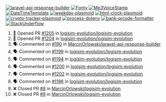 [![laravel-api-response-builder](https://github-readme-stats.vercel.app/api/pin/?username=MarcinOrlowski&repo=laravel-api-response-builder&theme=default&hide_border=true&title_color=87c9c3&text_color=62696d&icon_color=636a6d&bg_color=30393e)](https://github.com/MarcinOrlowski/laravel-api-response-builder)
[![Fonty](https://github-readme-stats.vercel.app/api/pin/?username=MarcinOrlowski&repo=Fonty&theme=default&hide_border=true&title_color=87c9c3&text_color=62696d&icon_color=636a6d&bg_color=30393e)](https://github.com/MarcinOrlowski/Fonty)
[![Mp3VoiceStamp](https://github-readme-stats.vercel.app/api/pin/?username=MarcinOrlowski&repo=Mp3VoiceStamp&theme=default&hide_border=true&title_color=87c9c3&text_color=62696d&icon_color=636a6d&bg_color=30393e)](https://github.com/MarcinOrlowski/Mp3VoiceStamp)
[![DateTimeTemplate](https://github-readme-stats.vercel.app/api/pin/?username=MarcinOrlowski&repo=DateTimeTemplate&theme=default&hide_border=true&title_color=87c9c3&text_color=62696d&icon_color=636a6d&bg_color=30393e)](https://github.com/MarcinOrlowski/DateTimeTemplate)
[![weekday-plasmoid](https://github-readme-stats.vercel.app/api/pin/?username=MarcinOrlowski&repo=weekday-plasmoid&theme=default&hide_border=true&title_color=87c9c3&text_color=62696d&icon_color=636a6d&bg_color=30393e)](https://github.com/MarcinOrlowski/weekday-plasmoid)
[![html-clock-plasmoid](https://github-readme-stats.vercel.app/api/pin/?username=MarcinOrlowski&repo=html-clock-plasmoid&theme=default&hide_border=true&title_color=87c9c3&text_color=62696d&icon_color=636a6d&bg_color=30393e)](https://github.com/MarcinOrlowski/html-clock-plasmoid)
[![crypto-tracker-plasmoid](https://github-readme-stats.vercel.app/api/pin/?username=MarcinOrlowski&repo=crypto-tracker-plasmoid&theme=default&hide_border=true&title_color=87c9c3&text_color=62696d&icon_color=636a6d&bg_color=30393e)](https://github.com/MarcinOrlowski/crypto-tracker-plasmoid)
[![process-dotenv](https://github-readme-stats.vercel.app/api/pin/?username=MarcinOrlowski&repo=process-dotenv&theme=default&hide_border=true&title_color=87c9c3&text_color=62696d&icon_color=636a6d&bg_color=30393e)](https://github.com/MarcinOrlowski/process-dotenv)
[![bank-qrcode-formatter](https://github-readme-stats.vercel.app/api/pin/?username=MarcinOrlowski&repo=bank-qrcode-formatter&theme=default&hide_border=true&title_color=87c9c3&text_color=62696d&icon_color=636a6d&bg_color=30393e)](https://github.com/MarcinOrlowski/bank-qrcode-formatter)
[![StackUnderflow](https://github-readme-stats.vercel.app/api/pin/?username=MarcinOrlowski&repo=StackUnderflow&theme=default&hide_border=true&title_color=87c9c3&text_color=62696d&icon_color=636a6d&bg_color=30393e)](https://github.com/MarcinOrlowski/StackUnderflow)

<!--START_SECTION:activity-->
1. 💪 Opened PR [#1205](https://github.com/logisim-evolution/logisim-evolution/pull/1205) in [logisim-evolution/logisim-evolution](https://github.com/logisim-evolution/logisim-evolution)
2. 💪 Opened PR [#1204](https://github.com/logisim-evolution/logisim-evolution/pull/1204) in [logisim-evolution/logisim-evolution](https://github.com/logisim-evolution/logisim-evolution)
3. 🗣 Commented on [#190](https://github.com/MarcinOrlowski/laravel-api-response-builder/issues/190) in [MarcinOrlowski/laravel-api-response-builder](https://github.com/MarcinOrlowski/laravel-api-response-builder)
4. 🗣 Commented on [#1199](https://github.com/logisim-evolution/logisim-evolution/issues/1199) in [logisim-evolution/logisim-evolution](https://github.com/logisim-evolution/logisim-evolution)
5. 🗣 Commented on [#1194](https://github.com/logisim-evolution/logisim-evolution/issues/1194) in [logisim-evolution/logisim-evolution](https://github.com/logisim-evolution/logisim-evolution)
6. 🗣 Commented on [#1200](https://github.com/logisim-evolution/logisim-evolution/issues/1200) in [logisim-evolution/logisim-evolution](https://github.com/logisim-evolution/logisim-evolution)
7. 🗣 Commented on [#1202](https://github.com/logisim-evolution/logisim-evolution/issues/1202) in [logisim-evolution/logisim-evolution](https://github.com/logisim-evolution/logisim-evolution)
8. 🗣 Commented on [#1196](https://github.com/logisim-evolution/logisim-evolution/issues/1196) in [logisim-evolution/logisim-evolution](https://github.com/logisim-evolution/logisim-evolution)
9. ❌ Closed PR [#8](https://github.com/MarcinOrlowski/logisim-evolution/pull/8) in [MarcinOrlowski/logisim-evolution](https://github.com/MarcinOrlowski/logisim-evolution)
10. ❌ Closed PR [#9](https://github.com/MarcinOrlowski/logisim-evolution/pull/9) in [MarcinOrlowski/logisim-evolution](https://github.com/MarcinOrlowski/logisim-evolution)
<!--END_SECTION:activity-->
